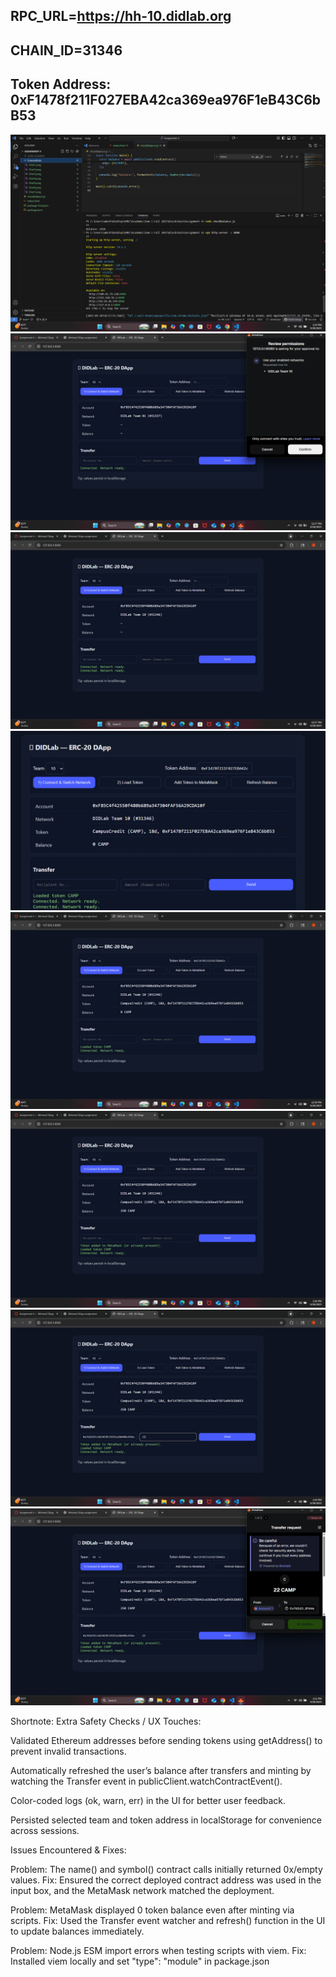 ## RPC_URL=https://hh-10.didlab.org
## CHAIN_ID=31346
## Token Address: 0xF1478f211F027EBA42ca369ea976F1eB43C6bB53

![Mining Output](./Screenshots/Shot0.png)
![Mining Output](./Screenshots/Shot1.png)
![Mining Output](./Screenshots/Shot2.png)
![Mining Output](./Screenshots/Shot3.png)
![Mining Output](./Screenshots/Shot4.png)
![Mining Output](./Screenshots/Shot5.png)
![Mining Output](./Screenshots/Shot6.png)
![Mining Output](./Screenshots/Shot7.png)

Shortnote:
Extra Safety Checks / UX Touches:

Validated Ethereum addresses before sending tokens using getAddress() to prevent invalid transactions.

Automatically refreshed the user’s balance after transfers and minting by watching the Transfer event in publicClient.watchContractEvent().

Color-coded logs (ok, warn, err) in the UI for better user feedback.

Persisted selected team and token address in localStorage for convenience across sessions.

Issues Encountered & Fixes:

Problem: The name() and symbol() contract calls initially returned 0x/empty values.
Fix: Ensured the correct deployed contract address was used in the input box, and the MetaMask network matched the deployment.

Problem: MetaMask displayed 0 token balance even after minting via scripts.
Fix: Used the Transfer event watcher and refresh() function in the UI to update balances immediately.

Problem: Node.js ESM import errors when testing scripts with viem.
Fix: Installed viem locally and set "type": "module" in package.json
